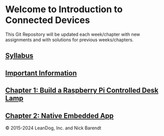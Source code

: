 # Welcome to Introduction to Connected Devices

This Git Repository will be updated each week/chapter with new assignments and with solutions for previous weeks/chapters.

## [Syllabus](syllabus.md)

## [Important Information](Courseware/01.0_Important_Front_Matter/README.md)

## [Chapter 1: Build a Raspberry Pi Controlled Desk Lamp](Courseware/01.md)

## [Chapter 2: Native Embedded App](Courseware/02.md)

&copy; 2015-2024 LeanDog, Inc. and Nick Barendt
